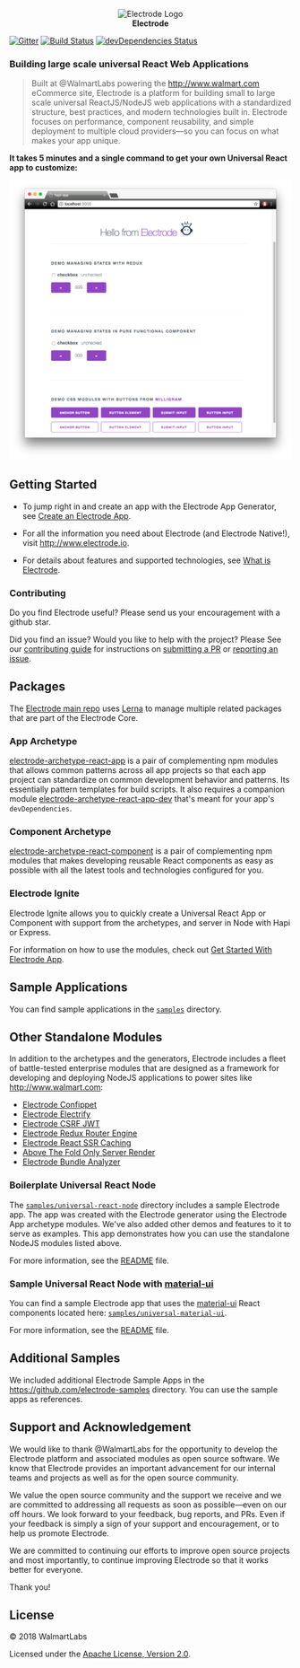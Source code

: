 <p align="center">
<a><img src="https://raw.githubusercontent.com/electrode-io/electrode/cc4ea3e1851cee3333ecca08fdbf5534f51b1ae7/samples/universal-react-node/client/images/logo-192x192.png" alt="Electrode Logo"></a>
<br>
<b>Electrode</b>
</p>

[![Gitter](https://badges.gitter.im/gitterHQ/gitter.svg)](https://gitter.im/electrode-io/electrode)
[![Build Status][travis-image]][travis-url] [![devDependencies Status][daviddm-image]][daviddm-url]

### Building large scale universal React Web Applications

> Built at @WalmartLabs powering the <http://www.walmart.com> eCommerce site, Electrode is a platform for building small to large scale universal ReactJS/NodeJS web applications with a standardized structure, best practices, and modern technologies built in. Electrode focuses on performance, component reusability, and simple deployment to multiple cloud providers—so you can focus on what makes your app unique.

**It takes 5 minutes and a single command to get your own Universal React app to customize:**

![Hello from Electrode][hello-electrode]

## Getting Started

- To jump right in and create an app with the Electrode App Generator, see [Create an Electrode App](chapter1/quick-start/start-with-app.md).

- For all the information you need about Electrode (and Electrode Native!), visit <http://www.electrode.io>.

- For details about features and supported technologies, see [What is Electrode].

### Contributing

Do you find Electrode useful? Please send us your encouragement with a github star.

Did you find an issue? Would you like to help with the project?
Please See our [contributing guide] for instructions on [submitting a PR] or [reporting an issue].

## Packages

The [Electrode main repo] uses [Lerna] to manage multiple related packages that are part of the Electrode Core.

### App Archetype

[electrode-archetype-react-app] is a pair of complementing npm modules that allows common patterns across all app projects so that each app project can standardize on common development behavior and patterns. Its essentially pattern templates for build scripts. It also requires a companion module [electrode-archetype-react-app-dev] that's meant for your app's `devDependencies`.

### Component Archetype

[electrode-archetype-react-component] is a pair of complementing npm modules that makes developing reusable React components as easy as possible with all the latest tools and technologies configured for you.

### Electrode Ignite

Electrode Ignite allows you to quickly create a Universal React App or Component with support from the archetypes, and server in Node with Hapi or Express.

For information on how to use the modules,
check out [Get Started With Electrode App](./chapter1/quick-start/start-with-app.html).

## Sample Applications

You can find sample applications in the [`samples`](https://github.com/electrode-io/electrode/tree/master/samples) directory.

## Other Standalone Modules

In addition to the archetypes and the generators, Electrode includes a fleet of battle-tested enterprise modules that are designed as a framework for developing and deploying NodeJS applications to power sites like <http://www.walmart.com>:

- [Electrode Confippet](https://github.com/electrode-io/electrode-confippet)
- [Electrode Electrify](https://github.com/electrode-io/electrify)
- [Electrode CSRF JWT](https://github.com/electrode-io/electrode-csrf-jwt)
- [Electrode Redux Router Engine](https://github.com/electrode-io/electrode-redux-router-engine)
- [Electrode React SSR Caching](https://github.com/electrode-io/electrode-react-ssr-caching)
- [Above The Fold Only Server Render](https://github.com/electrode-io/above-the-fold-only-server-render)
- [Electrode Bundle Analyzer](https://github.com/electrode-io/electrode-bundle-analyzer)

### Boilerplate Universal React Node

The [`samples/universal-react-node`](https://github.com/electrode-io/electrode/tree/master/samples/universal-react-node) directory includes a sample Electrode app. The app was created with the Electrode generator using the Electrode App archetype modules. We've also added other demos and features to it to serve as examples. This app demonstrates how you can use the standalone NodeJS modules listed above.

For more information, see the [README](https://github.com/electrode-io/electrode/blob/master/samples/universal-react-node/README.md) file.

### Sample Universal React Node with [material-ui]

You can find a sample Electrode app that uses the [material-ui] React components located here: [`samples/universal-material-ui`](https://github.com/electrode-io/electrode/tree/master/samples/universal-material-ui).

For more information, see the [README](https://github.com/electrode-io/electrode/blob/master/samples/universal-material-ui/README.md) file.

## Additional Samples

We included additional Electrode Sample Apps in the <https://github.com/electrode-samples> directory. You can use the sample apps as references.

## Support and Acknowledgement

We would like to thank @WalmartLabs for the opportunity to develop the Electrode platform and associated modules as open source software. We know that Electrode provides an important advancement for our internal teams and projects as well as for the open source community.

We value the open source community and the support we receive and we are committed to addressing all requests as soon as possible—even on our off hours. We look forward to your feedback, bug reports, and PRs. Even if your feedback is simply a sign of your support and encouragement, or to help us promote Electrode.

We are committed to continuing our efforts to improve open source projects and most importantly, to continue improving Electrode so that it works better for everyone.

Thank you!

## License

©️ 2018 WalmartLabs

Licensed under the [Apache License, Version 2.0].

[apache license, version 2.0]: https://www.apache.org/licenses/LICENSE-2.0
[electrode main repo]: https://github.com/electrode-io/electrode
[material-ui]: http://www.material-ui.com
[lerna]: https://lernajs.io/
[electrode-archetype-react-app]: https://github.com/electrode-io/electrode/tree/master/packages/electrode-archetype-react-app
[electrode-archetype-react-app-dev]: https://github.com/electrode-io/electrode/tree/master/packages/electrode-archetype-react-app-dev
[electrode-archetype-react-component]: https://github.com/electrode-io/electrode/tree/master/packages/electrode-archetype-react-component
[generator-electrode]: https://github.com/electrode-io/electrode/tree/master/packages/generator-electrode
[travis-image]: https://travis-ci.org/electrode-io/electrode.svg?branch=master
[travis-url]: https://travis-ci.org/electrode-io/electrode
[daviddm-image]: https://david-dm.org/electrode-io/electrode/dev-status.svg
[daviddm-url]: https://david-dm.org/electrode-io/electrode?type=dev
[contributing guide]: https://github.com/electrode-io/electrode/blob/master/CONTRIBUTING.md
[submitting a pr]: https://github.com/electrode-io/electrode/pulls
[reporting an issue]: https://github.com/electrode-io/electrode/issues
[what is electrode]: ./overview/what-is-electrode.md
[getting started with electrode]: https://docs.electrode.io/chapter1/quick-start/start-with-app.html
[hello-electrode]: images/hello-electrode.png
